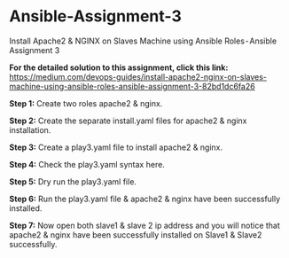 # Ansible-Assignment-3
Install Apache2 &amp; NGINX on Slaves Machine using Ansible Roles - Ansible Assignment 3

**For the detailed solution to this assignment, click this link:** https://medium.com/devops-guides/install-apache2-nginx-on-slaves-machine-using-ansible-roles-ansible-assignment-3-82bd1dc6fa26

**Step 1:** Create two roles apache2 & nginx.

**Step 2:** Create the separate install.yaml files for apache2 & nginx installation.

**Step 3:** Create a play3.yaml file to install apache2 & nginx.

**Step 4:** Check the play3.yaml syntax here.

**Step 5:** Dry run the play3.yaml file.

**Step 6:** Run the play3.yaml file & apache2 & nginx have been successfully installed.

**Step 7:** Now open both slave1 & slave 2 ip address and you will notice that apache2 & nginx have been successfully installed on Slave1 & Slave2 successfully.

